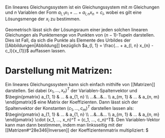 Ein lineares Gleichungssystem ist ein Gleichungssystem mit $m$ Gleichungen und $n$ Variablen der Form $a_{l, 1} x_{1} + ... + a_{l, n} x_{n} = c_l$, wobei es gilt eine Lösungsmenge der $x_i$ zu bestimmen.  

Geometrisch lässt sich der Lösungsraum einer jeden solchen linearen Gleichungen als Punktemenge von Punkten von $(n - 1)$-Tupeln darstellen. 
Dies ist Fall, da sich die Punkte als Elemente des Urbildes der [[Abbildungen|Abbildung]] bezüglich $a_{l, 1} = \frac{... + a_{l, n} x_{n} - c_l}{x_{1}}$ auffassen lassen.
# Darstellung mit Matrizen:
Ein lineares Gleichungssystem kann sich einfach mithilfe von [[Matrizen]] darstellen. Sei dabei $(x_1, ..., x_n)^T$ der Variablen-Spaltenvektor und $\begin{pmatrix} a_{1, 1} & ... & a_{1, n} \\ ...&...&... \\ a_{m, 1} & ... & a_{n, m} \end{pmatrix}$ eine Matrix der Koeffizienten.
Dann lässt sich der Spaltenvektor der Konstanten $(c_1, ..., c_m)^T$ darstellen lassen als:
$\begin{pmatrix} a_{1, 1} & ... & a_{1, n} \\ ...&...&... \\ a_{m, 1} & ... & a_{n, m} \end{pmatrix} \cdot (x_1, ..., x_n)^T = (c_1, …, c_n)^T$.
Den Variablen-Vektor kann man dann bestimmen, indem man linksseitig mit der [[Matrizen#^28e346|Inversen]] der Koeffizientenmatrix multipliziert:
$

